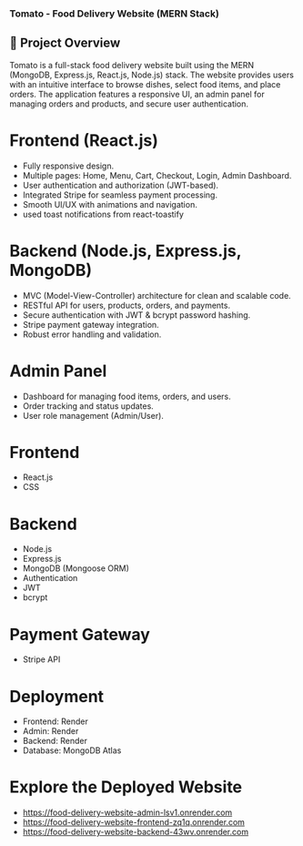 ### Tomato - Food Delivery Website (MERN Stack)

## 📌 Project Overview

Tomato is a full-stack food delivery website built using the MERN (MongoDB, Express.js, React.js, Node.js) stack. The website provides users with an intuitive interface to browse dishes, select food items, and place orders. The application features a responsive UI, an admin panel for managing orders and products, and secure user authentication.

# Frontend (React.js)
- Fully responsive design.
- Multiple pages: Home, Menu, Cart, Checkout, Login, Admin Dashboard.
- User authentication and authorization (JWT-based).
- Integrated Stripe for seamless payment processing.
- Smooth UI/UX with animations and navigation.
- used toast notifications from react-toastify

# Backend (Node.js, Express.js, MongoDB)
- MVC (Model-View-Controller) architecture for clean and scalable code.
- RESTful API for users, products, orders, and payments.
- Secure authentication with JWT & bcrypt password hashing.
- Stripe payment gateway integration.
- Robust error handling and validation.

# Admin Panel
- Dashboard for managing food items, orders, and users.
- Order tracking and status updates.
- User role management (Admin/User).

# Frontend
- React.js
- CSS

# Backend
- Node.js
- Express.js
- MongoDB (Mongoose ORM)
- Authentication
- JWT
- bcrypt

# Payment Gateway
- Stripe API

# Deployment
- Frontend: Render
- Admin: Render
- Backend: Render
- Database: MongoDB Atlas

# Explore the Deployed Website 
- https://food-delivery-website-admin-lsv1.onrender.com 
- https://food-delivery-website-frontend-zq1q.onrender.com
- https://food-delivery-website-backend-43wv.onrender.com
